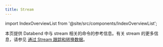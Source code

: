```yaml
---
title: Stream
---
```

import IndexOverviewList from '@site/src/components/IndexOverviewList';

本页提供 Databend 中与 stream 相关的命令的参考信息。有关 stream 的更多信息，请参见 [通过 Stream 跟踪和转换数据](/guides/load-data/continuous-data-pipelines/stream)。

<IndexOverviewList />